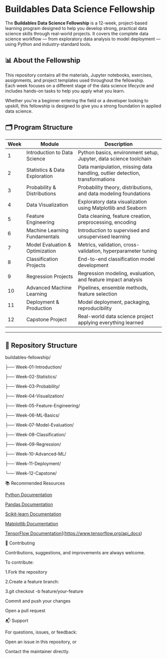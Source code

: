 # Buildables Data Science Fellowship

The **Buildables Data Science Fellowship** is a 12-week, project-based learning program designed to help you develop strong, practical data science skills through real-world projects. It covers the complete data science workflow — from exploratory data analysis to model deployment — using Python and industry-standard tools.



## 📊 About the Fellowship

This repository contains all the materials, Jupyter notebooks, exercises, assignments, and project templates used throughout the fellowship.  
Each week focuses on a different stage of the data science lifecycle and includes hands-on tasks to help you apply what you learn.

Whether you're a beginner entering the field or a developer looking to upskill, this fellowship is designed to give you a strong foundation in applied data science.



## 🗂️ Program Structure

| Week | Module | Description |
|------|--------|-------------|
| 1 | Introduction to Data Science | Python basics, environment setup, Jupyter, data science toolchain |
| 2 | Statistics & Data Exploration | Data manipulation, missing data handling, outlier detection, transformations |
| 3 | Probability & Distributions | Probability theory, distributions, and data modeling foundations |
| 4 | Data Visualization | Exploratory data visualization using Matplotlib and Seaborn |
| 5 | Feature Engineering | Data cleaning, feature creation, preprocessing, encoding |
| 6 | Machine Learning Fundamentals | Introduction to supervised and unsupervised learning |
| 7 | Model Evaluation & Optimization | Metrics, validation, cross-validation, hyperparameter tuning |
| 8 | Classification Projects | End-to-end classification model development |
| 9 | Regression Projects | Regression modeling, evaluation, and feature impact analysis |
| 10 | Advanced Machine Learning | Pipelines, ensemble methods, feature selection |
| 11 | Deployment & Production | Model deployment, packaging, reproducibility |
| 12 | Capstone Project | Real-world data science project applying everything learned |

---

## 📁 Repository Structure

buildables-fellowship/

├── Week-01-Introduction/

├── Week-02-Statistics/

├── Week-03-Probability/

├── Week-04-Visualization/

├── Week-05-Feature-Engineering/

├── Week-06-ML-Basics/

├── Week-07-Model-Evaluation/

├── Week-08-Classification/

├── Week-09-Regression/

├── Week-10-Advanced-ML/

├── Week-11-Deployment/

└── Week-12-Capstone/

📚 Recommended Resources

[Python Documentation](https://docs.python.org/3/)

[Pandas Documentation](https://pandas.pydata.org/docs/)

[Scikit-learn Documentation](https://scikit-learn.org/stable/)

[Matplotlib Documentation](https://matplotlib.org/)

[TensorFlow Documentation](https://www.tensorflow.org/api_docs)](https://www.tensorflow.org/api_docs)


🤝 Contributing

Contributions, suggestions, and improvements are always welcome.

To contribute:

1.Fork the repository

2.Create a feature branch:

3.git checkout -b feature/your-feature


Commit and push your changes

Open a pull request

📬 Support

For questions, issues, or feedback:

Open an issue
 in this repository, or

Contact the maintainer directly.
